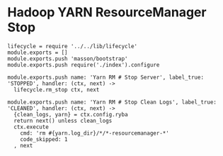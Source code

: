 
# Hadoop YARN ResourceManager Stop

    lifecycle = require '../../lib/lifecycle'
    module.exports = []
    module.exports.push 'masson/bootstrap'
    module.exports.push require('./index').configure

    module.exports.push name: 'Yarn RM # Stop Server', label_true: 'STOPPED', handler: (ctx, next) ->
      lifecycle.rm_stop ctx, next

    module.exports.push name: 'Yarn RM # Stop Clean Logs', label_true: 'CLEANED', handler: (ctx, next) ->
      {clean_logs, yarn} = ctx.config.ryba
      return next() unless clean_logs
      ctx.execute
        cmd: 'rm #{yarn.log_dir}/*/*-resourcemanager-*'
        code_skipped: 1
      , next
